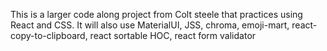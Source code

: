 This is a larger code along project from Colt steele that practices using React and CSS.
It will also use MaterialUI, JSS, chroma, emoji-mart, react-copy-to-clipboard, react sortable HOC, react form validator